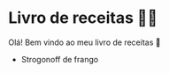 # Livro de receitas :man_cook:

Olá! Bem vindo ao meu livro de receitas :wave:

-   Strogonoff de frango

 